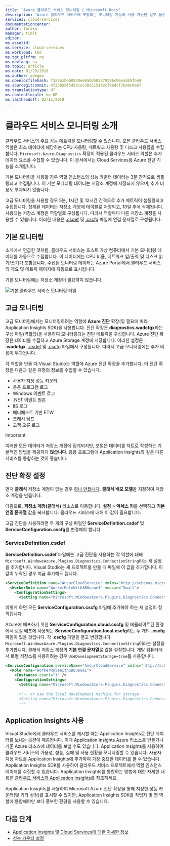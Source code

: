 ```yaml
---
title: "Azure 클라우드 서비스 모니터링 | Microsoft Docs"
description: "Azure 클라우드 서비스에 포함되는 모니터링 기능과 사용 가능한 일부 옵션에 대해 설명합니다."
services: cloud-services
documentationcenter: 
author: thraka
manager: timlt
editor: 
ms.assetid: 
ms.service: cloud-services
ms.workload: tbd
ms.tgt_pltfrm: na
ms.devlang: na
ms.topic: article
ms.date: 01/29/2018
ms.author: adegeo
ms.openlocfilehash: f3a3a1beb8540ee8ab0502379396c06ea505fb44
ms.sourcegitcommit: 4723859f545bccc38a515192cf86dcf7ba0c0a67
ms.translationtype: HT
ms.contentlocale: ko-KR
ms.lasthandoff: 02/11/2018
---
```

# <a name="introduction-to-cloud-service-monitoring"></a>클라우드 서비스 모니터링 소개

클라우드 서비스의 주요 성능 메트릭을 모니터링할 수 있습니다. 모든 클라우드 서비스 역할은 최소 데이터에 해당하는 CPU 사용량, 네트워크 사용량 및 디스크 사용률을 수집합니다. `Microsoft.Azure.Diagnostics` 확장이 적용된 클라우드 서비스 역할은 추가 데이터 요소를 수집할 수 있습니다. 이 문서에서는 Cloud Services용 Azure 진단 기능을 소개합니다.

기본 모니터링을 사용할 경우 역할 인스턴스의 성능 카운터 데이터는 3분 간격으로 샘플링되고 수집됩니다. 이 기본 모니터링 데이터는 저장소 계정에 저장되지 않으며, 추가 비용도 부과되지 않습니다.

고급 모니터링을 사용할 경우 5분, 1시간 및 12시간 간격으로 추가 메트릭이 샘플링되고 수집됩니다. 집계된 데이터는 저장소 계정에 테이블로 저장되고, 10일 후에 삭제됩니다. 사용되는 저장소 계정은 역할별로 구성됩니다. 따라서 역할마다 다른 저장소 계정을 사용할 수 있습니다. 이러한 내용은 [.csdef](cloud-services-model-and-package.md#servicedefinitioncsdef) 및 [.cscfg](cloud-services-model-and-package.md#serviceconfigurationcscfg) 파일에 연결 문자열로 구성됩니다.


## <a name="basic-monitoring"></a>기본 모니터링

소개에서 언급한 것처럼, 클라우드 서비스는 호스트 가상 컴퓨터에서 기본 모니터링 데이터를 자동으로 수집합니다. 이 데이터에는 CPU 비율, 네트워크 입/출력 및 디스크 읽기/쓰기가 포함됩니다. 수집된 모니터링 데이터는 Azure Portal에서 클라우드 서비스의 개요 및 메트릭 페이지에 자동으로 표시됩니다. 

기본 모니터링에는 저장소 계정이 필요하지 않습니다. 

![기본 클라우드 서비스 모니터링 타일](media/cloud-services-how-to-monitor/basic-tiles.png)

## <a name="advanced-monitoring"></a>고급 모니터링

고급 모니터링에서는 모니터링하려는 역할에 **Azure 진단** 확장(및 필요에 따라 Application Insights SDK)을 사용합니다. 진단 확장은 **diagnostics.wadcfgx**라는 구성 파일(역할당)을 사용하여 모니터링되는 진단 메트릭을 구성합니다. Azure 진단 확장은 데이터를 수집하고 Azure Storage 계정에 저장합니다. 이러한 설정은 **.wadcfgx**, [.csdef](cloud-services-model-and-package.md#servicedefinitioncsdef) 및 [.cscfg](cloud-services-model-and-package.md#serviceconfigurationcscfg) 파일에서 구성됩니다. 따라서 고급 모니터링에는 추가 비용이 부과됩니다.

각 역할을 만들 때 Visual Studio는 역할에 Azure 진단 확장을 추가합니다. 이 진단 확장은 다음과 같은 유형의 정보를 수집할 수 있습니다.

* 사용자 지정 성능 카운터
* 응용 프로그램 로그
* Windows 이벤트 로그
* .NET 이벤트 원본
* IIS 로그
* 매니페스트 기반 ETW
* 크래시 덤프
* 고객 오류 로그

> [!IMPORTANT]
> 이러한 모든 데이터가 저장소 계정에 집계되지만, 포털은 데이터를 차트로 작성하는 기본적인 방법을 제공하지 **않습니다**. 응용 프로그램에 Application Insights와 같은 다른 서비스를 통합하는 것이 좋습니다.

## <a name="setup-diagnostics-extension"></a>진단 확장 설정

먼저 **클래식** 저장소 계정이 없는 경우 [하나 만듭니다](../storage/common/storage-create-storage-account.md#create-a-storage-account). **클래식 배포 모델**을 지정하여 저장소 계정을 만듭니다.

다음으로, **저장소 계정(클래식)** 리소스로 이동합니다. **설정** > **액세스 키**를 선택하고 **기본 연결 문자열** 값을 복사합니다. 클라우드 서비스에 대해 이 값이 필요합니다. 

고급 진단을 사용하려면 두 개의 구성 파일인 **ServiceDefinition.csdef** 및 **ServiceConfiguration.cscfg**를 변경해야 합니다.

### <a name="servicedefinitioncsdef"></a>ServiceDefinition.csdef

**ServiceDefinition.csdef** 파일에는 고급 진단을 사용하는 각 역할에 대해 `Microsoft.WindowsAzure.Plugins.Diagnostics.ConnectionString`라는 새 설정을 추가합니다. Visual Studio는 새 프로젝트를 만들 때 파일에 이 값을 추가합니다. 이 값이 누락된 경우 지금 추가해도 됩니다. 

```xml
<ServiceDefinition name="AnsurCloudService" xmlns="http://schemas.microsoft.com/ServiceHosting/2008/10/ServiceDefinition" schemaVersion="2015-04.2.6">
  <WorkerRole name="WorkerRoleWithSBQueue1" vmsize="Small">
    <ConfigurationSettings>
      <Setting name="Microsoft.WindowsAzure.Plugins.Diagnostics.ConnectionString" />
```

이렇게 하면 모든 **ServiceConfiguration.cscfg** 파일에 추가해야 하는 새 설정이 정의됩니다. 

Azure에 배포하기 위한 **ServiceConfiguration.cloud.cscfg** 및 에뮬레이트된 환경에서 로컬 배포에 사용되는 **ServiceConfiguration.local.cscfg**라는 두 개의 **.cscfg** 파일이 있을 것입니다. 각 **.cscfg** 파일을 열고 변경합니다. `Microsoft.WindowsAzure.Plugins.Diagnostics.ConnectionString`이라는 설정을 추가합니다. 클래식 저장소 계정의 **기본 연결 문자열**로 값을 설정합니다. 개발 컴퓨터에서 로컬 저장소를 사용하려는 경우 `UseDevelopmentStorage=true`를 사용합니다.

```xml
<ServiceConfiguration serviceName="AnsurCloudService" xmlns="http://schemas.microsoft.com/ServiceHosting/2008/10/ServiceConfiguration" osFamily="4" osVersion="*" schemaVersion="2015-04.2.6">
  <Role name="WorkerRoleWithSBQueue1">
    <Instances count="1" />
    <ConfigurationSettings>
      <Setting name="Microsoft.WindowsAzure.Plugins.Diagnostics.ConnectionString" value="DefaultEndpointsProtocol=https;AccountName=mystorage;AccountKey=KWwkdfmskOIS240jnBOeeXVGHT9QgKS4kIQ3wWVKzOYkfjdsjfkjdsaf+sddfwwfw+sdffsdafda/w==" />
      
      <!-- or use the local development machine for storage
      <Setting name="Microsoft.WindowsAzure.Plugins.Diagnostics.ConnectionString" value="UseDevelopmentStorage=true" />
      -->
```

## <a name="use-application-insights"></a>Application Insights 사용

Visual Studio에서 클라우드 서비스를 게시할 때는 Application Insights로 진단 데이터를 보내는 옵션이 제공됩니다. 이때 Application Insights Azure 리소스를 만들거나 기존 Azure 리소스에 데이터를 보낼 수도 있습니다. Application Insights를 사용하여 클라우드 서비스의 가용성, 성능, 실패 및 사용 현황을 모니터링할 수 있습니다. 사용자 지정 차트를 Application Insights에 추가하여 가장 중요한 데이터를 볼 수 있습니다. Application Insights SDK를 사용하여 클라우드 서비스 프로젝트에서 역할 인스턴스 데이터를 수집할 수 있습니다. Application Insights를 통합하는 방법에 대한 자세한 내용은 [클라우드 서비스와 Application Insights](../application-insights/app-insights-cloudservices.md)를 참조하세요.

Application Insights를 사용하여 Microsoft Azure 진단 확장을 통해 지정한 성능 카운터(및 기타 설정)를 표시할 수 있지만, Application Insights SDK를 작업자 및 웹 역할에 통합해야만 보다 풍부한 환경을 사용할 수 있습니다.


## <a name="next-steps"></a>다음 단계

- [Application Insights 및 Cloud Services에 대한 자세한 정보](../application-insights/app-insights-cloudservices.md)
- [성능 카운터 설정](diagnostics-performance-counters.md)


